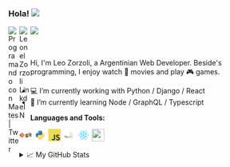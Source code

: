 ### Hola! <img src="https://media.giphy.com/media/hvRJCLFzcasrR4ia7z/giphy.gif" width="25px">

<a href="https://twitter.com/programandom">
  <img align="left" alt="Programando con Mates | Twitter" width="22px" src="https://cdn.jsdelivr.net/npm/simple-icons@v3/icons/twitter.svg" />
</a>
<a href="https://www.linkedin.com/in/leonelzorzoli/">
  <img align="left" alt="Leonel Zorzoli LinkdeIN" width="22px" src="https://cdn.jsdelivr.net/npm/simple-icons@v3/icons/linkedin.svg" />
</a>

![](https://visitor-badge.glitch.me/badge?page_id=leozorzoli)

<br />

Hi, I'm Leo Zorzoli, a Argentinian Web Developer. Beside's programming, I enjoy watch :movie_camera: movies and play :video_game: games.

- :computer: I’m currently working with Python / Django / React
- :memo: I’m currently learning Node  / GraphQL / Typescript

**Languages and Tools:**  

<code><img width="25px" height="25px" src="https://raw.githubusercontent.com/github/explore/80688e429a7d4ef2fca1e82350fe8e3517d3494d/topics/git/git.png"></code>
<code><img width="25px" height="25px" src="https://raw.githubusercontent.com/github/explore/80688e429a7d4ef2fca1e82350fe8e3517d3494d/topics/python/python.png"></code>
<code><img width="25px" height="25px" src="https://raw.githubusercontent.com/github/explore/80688e429a7d4ef2fca1e82350fe8e3517d3494d/topics/javascript/javascript.png"></code>
<code><img width="25px" height="25px" src="https://raw.githubusercontent.com/github/explore/80688e429a7d4ef2fca1e82350fe8e3517d3494d/topics/mysql/mysql.png"></code>
<code><img width="25px" height="25px" src="https://raw.githubusercontent.com/github/explore/80688e429a7d4ef2fca1e82350fe8e3517d3494d/topics/react/react.png"></code>
<code><img src="https://devicon.dev/devicon.git/icons/nodejs/nodejs-original.svg" width="25px" height="25px"/></code>

<details>
<summary>📈 My GitHub Stats</summary>

<br />

<p align="center"> 
  <img src="https://github-readme-stats.vercel.app/api?username=leozorzoli&show_icons=true&theme=tokyonight" alt="LeoZorzoli Stats" width="420"/>&nbsp;
  <img src="https://github-readme-stats.vercel.app/api/top-langs/?username=leozorzoli&layout=compact&theme=tokyonight" alt="LeoZorzoli Languages" height="165">
</p>

</details>


